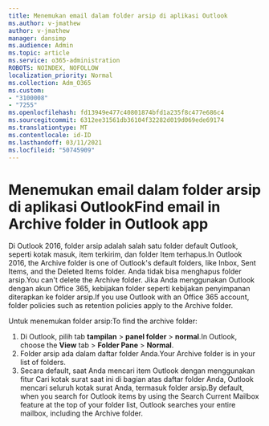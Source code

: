 ```yaml
---
title: Menemukan email dalam folder arsip di aplikasi Outlook
ms.author: v-jmathew
author: v-jmathew
manager: dansimp
ms.audience: Admin
ms.topic: article
ms.service: o365-administration
ROBOTS: NOINDEX, NOFOLLOW
localization_priority: Normal
ms.collection: Adm_O365
ms.custom:
- "3100008"
- "7255"
ms.openlocfilehash: fd13949e477c40801874bfd1a235f8c477e686c4
ms.sourcegitcommit: 6312ee31561db36104f32282d019d069ede69174
ms.translationtype: MT
ms.contentlocale: id-ID
ms.lasthandoff: 03/11/2021
ms.locfileid: "50745909"
---
```

# <a name="find-email-in-archive-folder-in-outlook-app"></a><span data-ttu-id="5901a-102">Menemukan email dalam folder arsip di aplikasi Outlook</span><span class="sxs-lookup"><span data-stu-id="5901a-102">Find email in Archive folder in Outlook app</span></span>

<span data-ttu-id="5901a-103">Di Outlook 2016, folder arsip adalah salah satu folder default Outlook, seperti kotak masuk, item terkirim, dan folder Item terhapus.</span><span class="sxs-lookup"><span data-stu-id="5901a-103">In Outlook 2016, the Archive folder is one of Outlook's default folders, like Inbox, Sent Items, and the Deleted Items folder.</span></span> <span data-ttu-id="5901a-104">Anda tidak bisa menghapus folder arsip.</span><span class="sxs-lookup"><span data-stu-id="5901a-104">You can't delete the Archive folder.</span></span> <span data-ttu-id="5901a-105">Jika Anda menggunakan Outlook dengan akun Office 365, kebijakan folder seperti kebijakan penyimpanan diterapkan ke folder arsip.</span><span class="sxs-lookup"><span data-stu-id="5901a-105">If you use Outlook with an Office 365 account, folder policies such as retention policies apply to the Archive folder.</span></span>

<span data-ttu-id="5901a-106">Untuk menemukan folder arsip:</span><span class="sxs-lookup"><span data-stu-id="5901a-106">To find the archive folder:</span></span>

1. <span data-ttu-id="5901a-107">Di Outlook, pilih tab **tampilan** > **panel folder**  >  **normal**.</span><span class="sxs-lookup"><span data-stu-id="5901a-107">In Outlook, choose the **View** tab > **Folder Pane** > **Normal**.</span></span>
2. <span data-ttu-id="5901a-108">Folder arsip ada dalam daftar folder Anda.</span><span class="sxs-lookup"><span data-stu-id="5901a-108">Your Archive folder is in your list of folders.</span></span>
3. <span data-ttu-id="5901a-109">Secara default, saat Anda mencari item Outlook dengan menggunakan fitur Cari kotak surat saat ini di bagian atas daftar folder Anda, Outlook mencari seluruh kotak surat Anda, termasuk folder arsip.</span><span class="sxs-lookup"><span data-stu-id="5901a-109">By default, when you search for Outlook items by using the Search Current Mailbox feature at the top of your folder list, Outlook searches your entire mailbox, including the Archive folder.</span></span>
